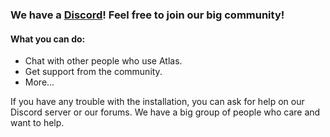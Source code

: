 ### We have a [Discord](https://discord.gg/atlasos)! Feel free to join our big community!

#### What you can do:
- Chat with other people who use Atlas.
- Get support from the community.
- More...

If you have any trouble with the installation, you can ask for help on our Discord server or our forums. We have a big group of people who care and want to help.

